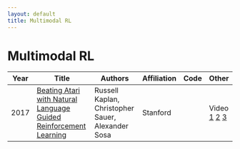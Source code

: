 ```yaml
---
layout: default
title: Multimodal RL
---
```


# Multimodal RL

| Year | Title | Authors | Affiliation | Code | Other |
| --- | --- | --- | --- | --- | --- |
| 2017 | [Beating Atari with Natural Language Guided Reinforcement Learning](papers/atari_language_grounded_rl.pdf "We introduce the first deep reinforcement learning agent that learns to beat Atari games with the aid of natural language instructions. The agent uses a multimodal embedding between environment observations and natural language to selfmonitor progress through a list of English instructions, granting itself reward for completing instructions in addition to increasing the game score. Our agent significantly outperforms Deep Q-Networks (DQNs), Asynchronous Advantage Actor- Critic (A3C) agents, and the best agents posted to OpenAI Gym [4] on what is often considered the hardest Atari 2600 environment [2]: MONTEZUMA’S REVENGE.") | Russell Kaplan, Christopher Sauer, Alexander Sosa | Stanford | | Video [1](https://www.youtube.com/embed/fqXNudaL1wY) [2](https://www.youtube.com/embed/NJMF4dfsWZw) [3](https://www.youtube.com/embed/lVHjQReKJNs)|